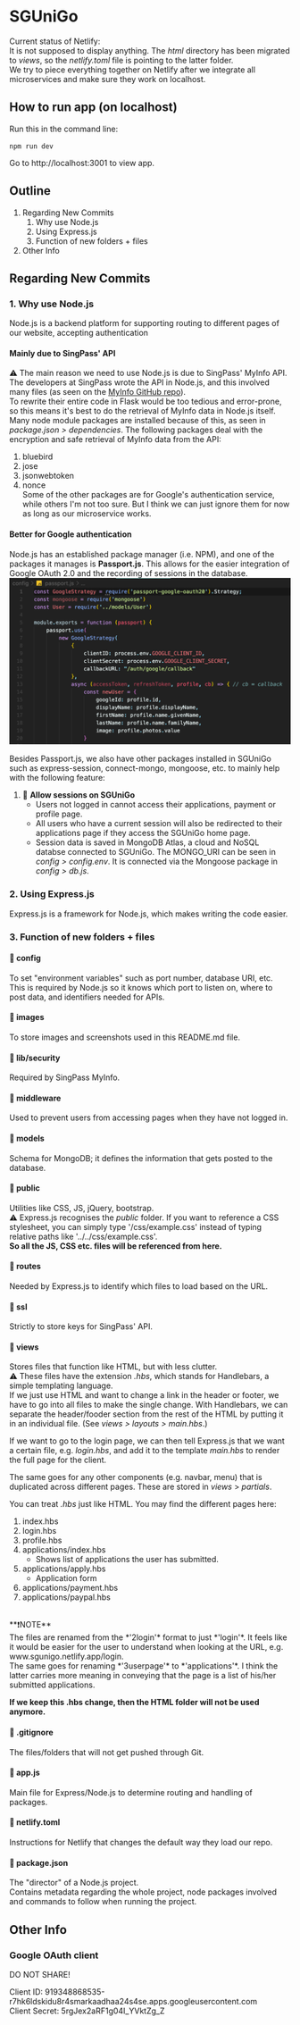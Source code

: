 # SGUniGo

Current status of Netlify:  
It is not supposed to display anything. The *html* directory has been migrated to *views*, so the *netlify.toml* file is pointing to the latter folder.<br>
We try to piece everything together on Netlify after we integrate all microservices and make sure they work on localhost.

## How to run app (on localhost)
Run this in the command line:
```
npm run dev
```
Go to http://localhost:3001 to view app.

## Outline
1. Regarding New Commits
    1. Why use Node.js
    2. Using Express.js
    3. Function of new folders + files
2. Other Info

## Regarding New Commits

### 1. Why use Node.js
Node.js is a backend platform for supporting routing to different pages of our website, accepting authentication<br>

#### Mainly due to SingPass' API
⚠️ The main reason we need to use Node.js is due to SingPass' MyInfo API. The developers at SingPass wrote the API in Node.js, and this involved many files (as seen on the [MyInfo GitHub repo](https://github.com/ndi-trusted-data/myinfo-demo-app)).<br>
To rewrite their entire code in Flask would be too tedious and error-prone, so this means it's best to do the retrieval of MyInfo data in Node.js itself.<br>
Many node module packages are installed because of this, as seen in *package.json > dependencies*. The following packages deal with the encryption and safe retrieval of MyInfo data from the API:
1. bluebird
2. jose
3. jsonwebtoken
4. nonce  
Some of the other packages are for Google's authentication service, while others I'm not too sure. But I think we can just ignore them for now as long as our microservice works.

#### Better for Google authentication
Node.js has an established package manager (i.e. NPM), and one of the packages it manages is **Passport.js**. This allows for the easier integration of Google OAuth 2.0 and the recording of sessions in the database.<br>
![passportjs-example](images/passportjs-example.png)

Besides Passport.js, we also have other packages installed in SGUniGo such as express-session, connect-mongo, mongoose, etc. to mainly help with the following feature:<br>

1. 🍪 **Allow sessions on SGUniGo**
    - Users not logged in cannot access their applications, payment or profile page.
    - All users who have a current session will also be redirected to their applications page if they access the SGUniGo home page.
    - Session data is saved in MongoDB Atlas, a cloud and NoSQL databse connected to SGUniGo. The MONGO_URI can be seen in *config > config.env*. It is connected via the Mongoose package in *config > db.js*.

### 2. Using Express.js
Express.js is a framework for Node.js, which makes writing the code easier.

### 3. Function of new folders + files

#### 📂 config
To set "environment variables" such as port number, database URI, etc. This is required by Node.js so it knows which port to listen on, where to post data, and identifiers needed for APIs.

#### 📂 images
To store images and screenshots used in this README.md file.

#### 📂 lib/security
Required by SingPass MyInfo.

#### 📂 middleware
Used to prevent users from accessing pages when they have not logged in.

#### 📂 models
Schema for MongoDB; it defines the information that gets posted to the database.

#### 📂 public
Utilities like CSS, JS, jQuery, bootstrap.<br>
⚠️ Express.js recognises the *public* folder. If you want to reference a CSS stylesheet, you can simply type '/css/example.css' instead of typing relative paths like '../../css/example.css'.<br>
**So all the JS, CSS etc. files will be referenced from here.**

#### 📂 routes
Needed by Express.js to identify which files to load based on the URL.

#### 📂 ssl
Strictly to store keys for SingPass' API.

#### 📂 views
Stores files that function like HTML, but with less clutter.<br>
⚠️ These files have the extension *.hbs*, which stands for Handlebars, a simple templating language.<br>
If we just use HTML and want to change a link in the header or footer, we have to go into all files to make the single change. With Handlebars, we can separate the header/fooder section from the rest of the HTML by putting it in an individual file. (See *views > layouts > main.hbs*.) <br>

If we want to go to the login page, we can then tell Express.js that we want a certain file, e.g. *login.hbs*, and add it to the template *main.hbs* to render the full page for the client.

The same goes for any other components (e.g. navbar, menu) that is duplicated across different pages. These are stored in *views* > *partials*.<br>

You can treat *.hbs* just like HTML. You may find the different pages here:
1. index.hbs
2. login.hbs
3. profile.hbs
4. applications/index.hbs
    - Shows list of applications the user has submitted.
5. applications/apply.hbs
    - Application form
6. applications/payment.hbs
7. applications/paypal.hbs
<br>
**❗️NOTE**<br>
The files are renamed from the *'2login'* format to just *'login'*. It feels like it would be easier for the user to understand when looking at the URL, e.g. www.sgunigo.netlify.app/login.<br>
The same goes for renaming *'3userpage'* to *'applications'*. I think the latter carries more meaning in conveying that the page is a list of his/her submitted applications.

**If we keep this .hbs change, then the HTML folder will not be used anymore.**

#### 📄 .gitignore
The files/folders that will not get pushed through Git.

#### 📄 app.js
Main file for Express/Node.js to determine routing and handling of packages.

#### 📄 netlify.toml
Instructions for Netlify that changes the default way they load our repo.

#### 📄 package.json
The "director" of a Node.js project.<br>
Contains metadata regarding the whole project, node packages involved and commands to follow when running the project.

## Other Info
### Google OAuth client
DO NOT SHARE!

Client ID: 919348868535-r7hk6ldskidu8r4smarkaadhaa24s4se.apps.googleusercontent.com<br>
Client Secret: 5rgJex2aRF1g04I_YVktZg_Z